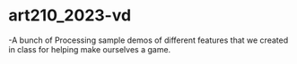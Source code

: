 # art210_2023-vd

-A bunch of Processing sample demos of different features that we created in class for helping make ourselves a game.
